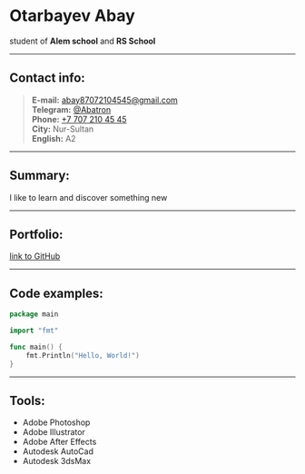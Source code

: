 # Otarbayev Abay
student of **Alem school** and **RS School**

***

## Contact info:
> **E-mail:** abay87072104545@gmail.com  
> **Telegram:** [@Abatron](https://t.me/abatron)  
> **Phone:** [+7 707 210 45 45](tel:+77072104545)  
> **City:**  Nur-Sultan  
> **English:** A2

***


## Summary:
I like to learn and discover something new

***


## Portfolio:
[link to GitHub](https://github.com/Abaisky)

***
## Code examples:
```go
package main

import "fmt"

func main() {
	fmt.Println("Hello, World!")
}

```
***

## Tools:
 * Adobe Photoshop
 * Adobe Illustrator
 * Adobe After Effects
 * Autodesk AutoCad
 * Autodesk 3dsMax
